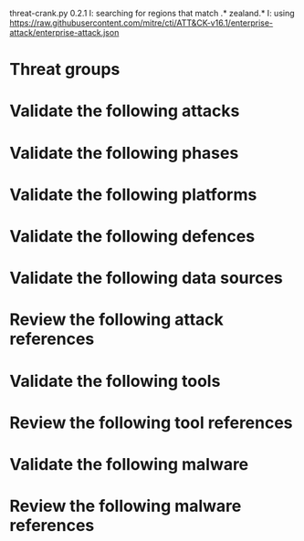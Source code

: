 threat-crank.py 0.2.1
I: searching for regions that match .* zealand.*
I: using https://raw.githubusercontent.com/mitre/cti/ATT&CK-v16.1/enterprise-attack/enterprise-attack.json
# Threat groups


# Validate the following attacks


# Validate the following phases


# Validate the following platforms


# Validate the following defences


# Validate the following data sources


# Review the following attack references


# Validate the following tools


# Review the following tool references


# Validate the following malware


# Review the following malware references


